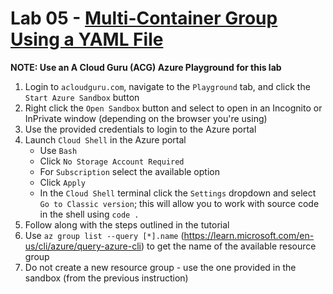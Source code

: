# Lab 05 - [Multi-Container Group Using a YAML File](https://learn.microsoft.com/en-us/azure/container-instances/container-instances-multi-container-yaml)

**NOTE: Use an A Cloud Guru (ACG) Azure Playground for this lab**

1. Login to `acloudguru.com`, navigate to the `Playground` tab, and click the `Start Azure Sandbox` button
1. Right click the `Open Sandbox` button and select to open in an Incognito or InPrivate window (depending on the browser you're using)
1. Use the provided credentials to login to the Azure portal
1. Launch `Cloud Shell` in the Azure portal
    - Use `Bash`
    - Click `No Storage Account Required`
    - For `Subscription` select the available option
    - Click `Apply`
    - In the `Cloud Shell` terminal click the `Settings` dropdown and select `Go to Classic version`; this will allow you to work with source code in the shell using `code .`
1. Follow along with the steps outlined in the tutorial
1. Use `az group list --query [*].name` (https://learn.microsoft.com/en-us/cli/azure/query-azure-cli) to get the name of the available resource group
1. Do not create a new resource group - use the one provided in the sandbox (from the previous instruction)
